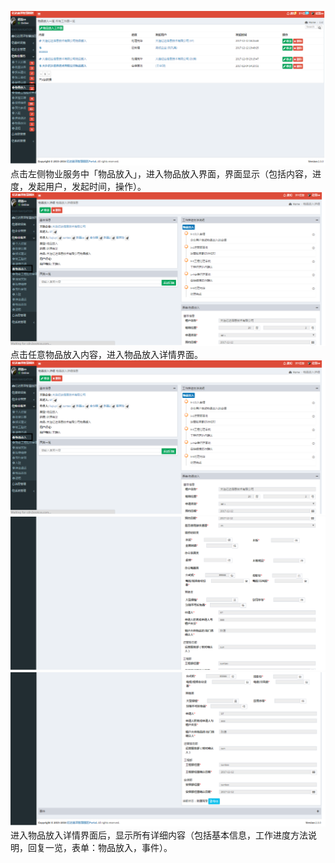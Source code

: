 ![](/assets/物品放入.png)点击左侧物业服务中「物品放入」，进入物品放入界面，界面显示（包括内容，进度，发起用户，发起时间，操作）。![](/assets/物品放入1.png)点击任意物品放入内容，进入物品放入详情界面。![](/assets/物品放入1.png)![](/assets/物品放入2.png)![](/assets/物品放入3.png)进入物品放入详情界面后，显示所有详细内容（包括基本信息，工作进度方法说明，回复一览，表单：物品放入，事件）。

